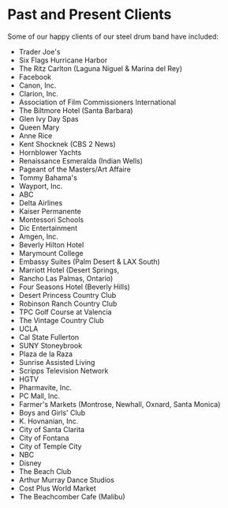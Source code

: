 
# Past and Present Clients

Some of our happy clients of our steel drum band have included:

- Trader Joe's
- Six Flags Hurricane Harbor 
- The Ritz Carlton (Laguna Niguel & Marina del Rey)
- Facebook
- Canon, Inc.
- Clarion, Inc.
- Association of Film Commissioners International
- The Biltmore Hotel (Santa Barbara)
- Glen Ivy Day Spas 
- Queen Mary
- Anne Rice
- Kent Shocknek (CBS 2 News)
- Hornblower Yachts
- Renaissance Esmeralda (Indian Wells)
- Pageant of the Masters/Art Affaire
- Tommy Bahama's 
- Wayport, Inc.
- ABC
- Delta Airlines
- Kaiser Permanente
- Montessori Schools
- Dic Entertainment
- Amgen, Inc.
- Beverly Hilton Hotel
- Marymount College
- Embassy Suites (Palm Desert & LAX South)
- Marriott Hotel (Desert Springs, 
- Rancho Las Palmas, Ontario)
- Four Seasons Hotel (Beverly Hills)
- Desert Princess Country Club
- Robinson Ranch Country Club
- TPC Golf Course at Valencia
- The Vintage Country Club
- UCLA
- Cal State Fullerton
- SUNY Stoneybrook
- Plaza de la Raza
- Sunrise Assisted Living
- Scripps Television Network
- HGTV
- Pharmavite, Inc.
- PC Mall, Inc.
- Farmer's Markets (Montrose, Newhall, Oxnard, Santa Monica)
- Boys and Girls' Club 
- K. Hovnanian, Inc.
- City of Santa Clarita
- City of Fontana
- City of Temple City
- NBC
- Disney 
- The Beach Club
- Arthur Murray Dance Studios
- Cost Plus World Market
- The Beachcomber Cafe (Malibu) 
